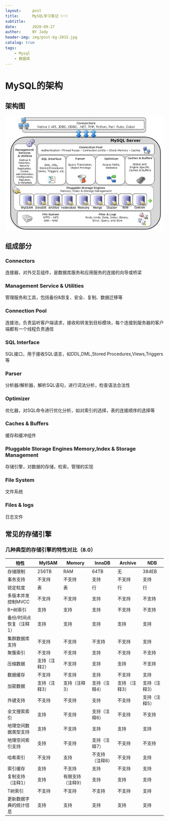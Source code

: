 ```yaml
---
layout:     post
title:      MySQL学习笔记（一）
subtitle:   
date:       2020-09-27
author:     BY Jady
header-img: img/post-bg-2015.jpg
catalog: true
tags:
    - Mysql
    - 数据库
--- 
```


# MySQL的架构

## 架构图

![](../img/mysql-frame.jpg)

## 组成部分

### Connectors
连接器，对外交互组件，是数据库服务和应用服务的连接的向导或桥梁
### Management Service & Utilities
管理服务和工具，包括备份&恢复、安全、复制、数据迁移等
### Connection Pool
连接池，负责监听客户端请求，接收和转发到目标模块，每个连接到服务器的客户端都有一个线程负责通信
### SQL Interface
SQL接口，用于接收SQL语言，如DDL,DML,Stored Procedures,Views,Triggers等
### Parser
分析器/解析器，解析SQL语句，进行词法分析，检查语法合法性
### Optimizer
优化器，对SQL命令进行优化分析，如对索引的选择，表的连接顺序的选择等
### Caches & Buffers
缓存和缓冲组件
### Pluggable Storage Engines Memory,Index & Storage Management
存储引擎，对数据的存储，检索，管理的实现
### File System
文件系统
### Files & logs
日志文件

## 常见的存储引擎
### 几种典型的存储引擎的特性对比（8.0）
|  特性  | MyISAM   | Memory | InnoDB | Archive | NDB |
|  ----  | ----   | ---- | ---- | ---- | ---- |
| 存储限制  | 256TB | RAM | 64TB | 无 | 384EB |
| 事务支持  | 不支持  | 不支持 | 支持 | 不支持 | 支持 |
| 锁定粒度  | 表  | 表 |行 | 行 | 行 |
|多版本并发控制MVCC  | 不支持 | 不支持 |支持 | 不支持 | 不支持 |
|B+树索引  | 支持 | 支持 |支持 | 不支持 | 不支持 |
|备份/时间点恢复（注释1） | 支持 | 支持 |支持 | 支持 | 支持 |
|集群数据库支持  | 不支持 | 不支持 |不支持 | 不支持 | 支持 |
|聚簇索引  | 不支持 | 不支持 |支持 | 不支持 | 不支持 |
|压缩数据  | 支持（注释2） | 不支持 |支持 | 支持 | 不支持 |
|数据缓存  | 不支持 | 不支持 |支持 | 不支持 | 支持 |
|加密数据  | 支持（注释3） | 支持（注释3）|支持（注释4） | 支持 （注释3）| 支持（注释3） |
|外键支持  | 不支持 | 不支持 |支持 | 不支持 | 支持（注释5） |
|全文搜索索引  | 支持 | 不支持 |支持（注释6） | 不支持 | 不支持 |
|地理空间数据类型支持  | 支持 | 不支持 |支持 | 支持 | 支持 |
|地理空间索引支持  | 支持 | 不支持 |支持（注释7）| 不支持 | 不支持 |
|哈希索引  | 不支持 | 支持 |不支持（注释8）| 不支持 | 支持 |
|索引缓存  | 支持 | 不支持 |支持| 不支持 | 支持 |
|复制支持（注释1）  | 支持 | 有限支持（注释9） |支持| 支持 | 支持 |
|T树索引  | 不支持 | 不支持 |不支持| 不支持 | 支持 |
|更新数据字典的统计信息  | 支持 | 支持 |支持| 支持 | 支持 |




